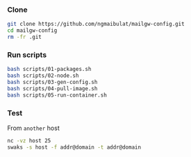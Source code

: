 ### Clone

```bash
git clone https://github.com/ngmaibulat/mailgw-config.git
cd mailgw-config
rm -fr .git
```

### Run scripts

```bash
bash scripts/01-packages.sh
bash scripts/02-node.sh
bash scripts/03-gen-config.sh
bash scripts/04-pull-image.sh
bash scripts/05-run-container.sh
```

### Test

From `another` host

```bash
nc -vz host 25
swaks -s host -f addr@domain -t addr@domain
```
